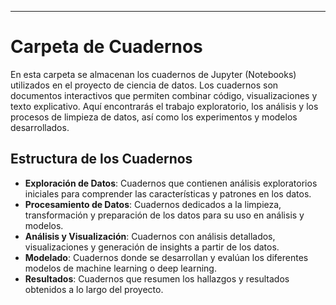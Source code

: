 ---

# Carpeta de Cuadernos

En esta carpeta se almacenan los cuadernos de Jupyter (Notebooks) utilizados en el proyecto de ciencia de datos. Los cuadernos son documentos interactivos que permiten combinar código, visualizaciones y texto explicativo. Aquí encontrarás el trabajo exploratorio, los análisis y los procesos de limpieza de datos, así como los experimentos y modelos desarrollados.

## Estructura de los Cuadernos

- **Exploración de Datos**: Cuadernos que contienen análisis exploratorios iniciales para comprender las características y patrones en los datos.
- **Procesamiento de Datos**: Cuadernos dedicados a la limpieza, transformación y preparación de los datos para su uso en análisis y modelos.
- **Análisis y Visualización**: Cuadernos con análisis detallados, visualizaciones y generación de insights a partir de los datos.
- **Modelado**: Cuadernos donde se desarrollan y evalúan los diferentes modelos de machine learning o deep learning.
- **Resultados**: Cuadernos que resumen los hallazgos y resultados obtenidos a lo largo del proyecto.
